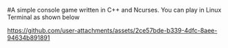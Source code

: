 #A simple console game written in C++ and Ncurses. You can play in Linux Terminal as shown below

https://github.com/user-attachments/assets/2ce57bde-b339-4dfc-8aee-94634b891891

